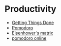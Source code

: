 # Productivity

- [Getting Things Done](https://fr.wikipedia.org/wiki/Getting_Things_Done)
- [Pomodoro](https://fr.wikipedia.org/wiki/Technique_Pomodoro)
- [Eisenhower's matrix](https://www.magicoffice.io/comment-utiliser-la-matrice-d-eisenhower)
- [pomodoro online](https://pomofocus.io/)
